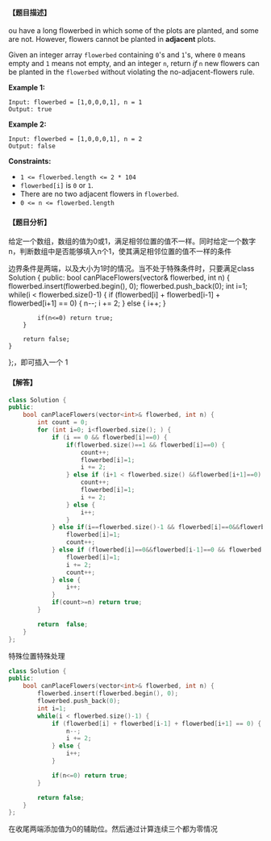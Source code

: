 #### 【题目描述】

ou have a long flowerbed in which some of the plots are planted, and some are not. However, flowers cannot be planted in **adjacent** plots.

Given an integer array `flowerbed` containing `0`'s and `1`'s, where `0` means empty and `1` means not empty, and an integer `n`, return *if* `n` new flowers can be planted in the `flowerbed` without violating the no-adjacent-flowers rule.

**Example 1:**

```
Input: flowerbed = [1,0,0,0,1], n = 1
Output: true
```

**Example 2:**

```
Input: flowerbed = [1,0,0,0,1], n = 2
Output: false
```

**Constraints:**

- `1 <= flowerbed.length <= 2 * 104`
- `flowerbed[i]` is `0` or `1`.
- There are no two adjacent flowers in `flowerbed`.
- `0 <= n <= flowerbed.length`

#### 【题目分析】

给定一个数组，数组的值为0或1，满足相邻位置的值不一样。同时给定一个数字 n，判断数组中是否能够填入n个1，使其满足相邻位置的值不一样的条件

边界条件是两端，以及大小为1时的情况。当不处于特殊条件时，只要满足class Solution {
public:
    bool canPlaceFlowers(vector<int>& flowerbed, int n) {
        flowerbed.insert(flowerbed.begin(), 0);
        flowerbed.push_back(0);
        int i=1;
        while(i < flowerbed.size()-1) {
            if (flowerbed[i] + flowerbed[i-1] + flowerbed[i+1] == 0) {
                n--;
                i += 2;
            } else {
                i++;
            }

            if(n<=0) return true;
        }
    
        return false;
    }
};，即可插入一个 1

#### 【解答】

```cpp
class Solution {
public:
    bool canPlaceFlowers(vector<int>& flowerbed, int n) {
        int count = 0;
        for (int i=0; i<flowerbed.size(); ) {
            if (i == 0 && flowerbed[i]==0) {
                if(flowerbed.size()==1 && flowerbed[i]==0) {
                    count++;
                    flowerbed[i]=1;
                    i += 2;
                } else if (i+1 < flowerbed.size() &&flowerbed[i+1]==0) {
                    count++;
                    flowerbed[i]=1;
                    i += 2;
                } else {
                    i++;
                }
            } else if(i==flowerbed.size()-1 && flowerbed[i]==0&&flowerbed[i-1]==0) {
                flowerbed[i]=1;
                count++;
            } else if (flowerbed[i]==0&&flowerbed[i-1]==0 && flowerbed[i+1]==0 ){
                flowerbed[i]=1;
                i += 2;
                count++;
            } else {
                i++;
            }
            if(count>=n) return true;
        }

        return  false;
    }
};
```

特殊位置特殊处理

```cpp
class Solution {
public:
    bool canPlaceFlowers(vector<int>& flowerbed, int n) {
        flowerbed.insert(flowerbed.begin(), 0);
        flowerbed.push_back(0);
        int i=1;
        while(i < flowerbed.size()-1) {
            if (flowerbed[i] + flowerbed[i-1] + flowerbed[i+1] == 0) {
                n--;
                i += 2;
            } else {
                i++;
            }

            if(n<=0) return true;
        }

        return false;
    }
};
```

在收尾两端添加值为0的辅助位。然后通过计算连续三个都为零情况
